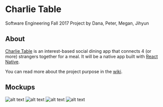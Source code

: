 # Charlie Table

Software Engineering Fall 2017 Project by Dana, Peter, Megan, Jihyun

## About
[Charlie Table](https://charlietable.bitballoon.com) is an interest-based social dining app that connects 4 (or more) strangers together for a meal. It will be a native app built with [React Native](https://facebook.github.io/react-native/).

You can read more about the project purpose in the [wiki](https://github.com/jihjihk/charlietable/wiki/).

## Mockups
![alt text](https://raw.githubusercontent.com/jihjihk/charlietable/dining.png)
![alt text](https://raw.githubusercontent.com/jihjihk/charlietable/signup.png)
![alt text](https://raw.githubusercontent.com/jihjihk/charlietable/login.png)
![alt text](https://raw.githubusercontent.com/jihjihk/charlietable/start.png)
